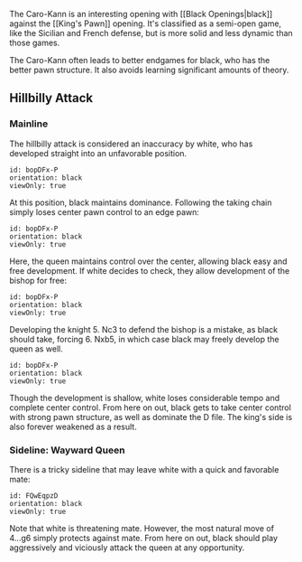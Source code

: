 The Caro-Kann is an interesting opening with [[Black Openings|black]] against the [[King's Pawn]] opening. It's classified as a semi-open game, like the Sicilian and French defense, but is more solid and less dynamic than those games.

The Caro-Kann often leads to better endgames for black, who has the better pawn structure. It also avoids learning significant amounts of theory.

## Hillbilly Attack

### Mainline

The hillbilly attack is considered an inaccuracy by white, who has developed straight into an unfavorable position.

```chesser
id: bopDFx-P
orientation: black
viewOnly: true
```

At this position, black maintains dominance. Following the taking chain simply loses center pawn control to an edge pawn:

```chesser
id: bopDFx-P
orientation: black
viewOnly: true
```

Here, the queen maintains control over the center, allowing black easy and free development. If white decides to check, they allow development of the bishop for free:

```chesser
id: bopDFx-P
orientation: black
viewOnly: true
```

Developing the knight 5. Nc3 to defend the bishop is a mistake, as black should take, forcing 6. Nxb5, in which case black may freely develop the queen as well.

```chesser
id: bopDFx-P
orientation: black
viewOnly: true
```

Though the development is shallow, white loses considerable tempo and complete center control. From here on out, black gets to take center control with strong pawn structure, as well as dominate the D file. The king's side is also forever weakened as a result.

### Sideline: Wayward Queen

There is a tricky sideline that may leave white with a quick and favorable mate:

```chesser
id: FQwEqpzD
orientation: black
viewOnly: true
```

Note that white is threatening mate. However, the most natural move of 4...g6 simply protects against mate. From here on out, black should play aggressively and viciously attack the queen at any opportunity.